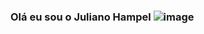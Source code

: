 ### Olá eu sou o Juliano Hampel ![image](https://user-images.githubusercontent.com/131879918/234579532-53c8997c-9f62-41fb-b223-896a3df16c27.png)

